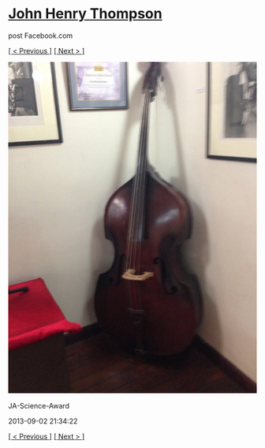 # [John Henry Thompson](../README.md)
post Facebook.com

[[ < Previous ]](2013-09-02-22.md) [[ Next > ]](2013-09-02-24.md)

[![](../media/2013-09-02/JA-Science-Award-12.jpg)](../README.md)

JA-Science-Award

2013-09-02 21:34:22

[[ < Previous ]](2013-09-02-22.md) [[ Next > ]](2013-09-02-24.md)